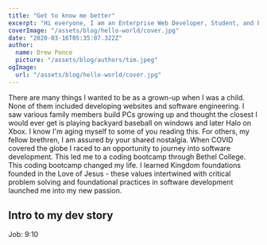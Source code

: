 ```yaml
---
title: "Get to know me better"
excerpt: "Hi everyone, I am an Enterprise Web Developer, Student, and Encourager."
coverImage: "/assets/blog/hello-world/cover.jpg"
date: "2020-03-16T05:35:07.322Z"
author:
  name: Drew Ponce
  picture: "/assets/blog/authors/tim.jpeg"
ogImage:
  url: "/assets/blog/hello-world/cover.jpg"
---
```


There are many things I wanted to be as a grown-up when I was a child. None of them included developing websites and software engineering. I saw various family members build PCs growing up and thought the closest I would ever get is playing backyard baseball on windows and later Halo on Xbox. I know I'm aging myself to some of you reading this. For others, my fellow brethren, I am assured by your shared nostalgia. When COVID covered the globe I raced to an opportunity to journey into software development. This led me to a coding bootcamp through Bethel College. 
This coding bootcamp changed my life. I learned Kingdom foundations founded in the Love of Jesus - these values intertwined with critical problem solving and foundational practices in software development launched me into my new passion. 

## Intro to my dev story

Job: 9:10
